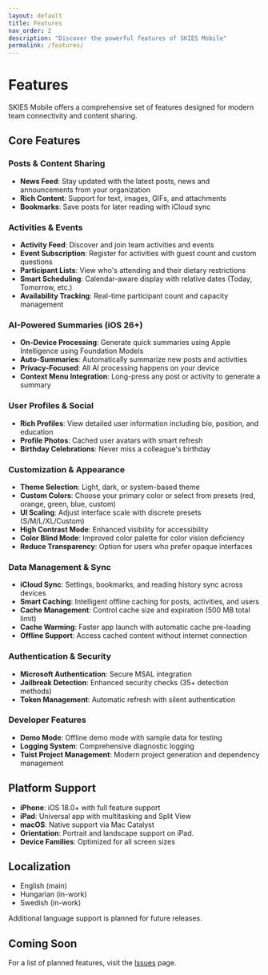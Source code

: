 ```yaml
---
layout: default
title: Features
nav_order: 2
description: "Discover the powerful features of SKIES Mobile"
permalink: /features/
---
```


# Features

SKIES Mobile offers a comprehensive set of features designed for modern team connectivity and content sharing.

## Core Features

### Posts & Content Sharing

- **News Feed**: Stay updated with the latest posts, news and announcements from your organization
- **Rich Content**: Support for text, images, GIFs, and attachments
- **Bookmarks**: Save posts for later reading with iCloud sync

### Activities & Events

- **Activity Feed**: Discover and join team activities and events
- **Event Subscription**: Register for activities with guest count and custom questions
- **Participant Lists**: View who's attending and their dietary restrictions
- **Smart Scheduling**: Calendar-aware display with relative dates (Today, Tomorrow, etc.)
- **Availability Tracking**: Real-time participant count and capacity management

### AI-Powered Summaries (iOS 26+)

- **On-Device Processing**: Generate quick summaries using Apple Intelligence using Foundation Models
- **Auto-Summaries**: Automatically summarize new posts and activities
- **Privacy-Focused**: All AI processing happens on your device
- **Context Menu Integration**: Long-press any post or activity to generate a summary

### User Profiles & Social

- **Rich Profiles**: View detailed user information including bio, position, and education
- **Profile Photos**: Cached user avatars with smart refresh
- **Birthday Celebrations**: Never miss a colleague's birthday

### Customization & Appearance

- **Theme Selection**: Light, dark, or system-based theme
- **Custom Colors**: Choose your primary color or select from presets (red, orange, green, blue, custom)
- **UI Scaling**: Adjust interface scale with discrete presets (S/M/L/XL/Custom)
- **High Contrast Mode**: Enhanced visibility for accessibility
- **Color Blind Mode**: Improved color palette for color vision deficiency
- **Reduce Transparency**: Option for users who prefer opaque interfaces

### Data Management & Sync

- **iCloud Sync**: Settings, bookmarks, and reading history sync across devices
- **Smart Caching**: Intelligent offline caching for posts, activities, and users
- **Cache Management**: Control cache size and expiration (500 MB total limit)
- **Cache Warming**: Faster app launch with automatic cache pre-loading
- **Offline Support**: Access cached content without internet connection

### Authentication & Security

- **Microsoft Authentication**: Secure MSAL integration
- **Jailbreak Detection**: Enhanced security checks (35+ detection methods)
- **Token Management**: Automatic refresh with silent authentication

### Developer Features

- **Demo Mode**: Offline demo mode with sample data for testing
- **Logging System**: Comprehensive diagnostic logging
- **Tuist Project Management**: Modern project generation and dependency management

## Platform Support

- **iPhone**: iOS 18.0+ with full feature support
- **iPad**: Universal app with multitasking and Split View
- **macOS**: Native support via Mac Catalyst
- **Orientation**: Portrait and landscape support on iPad.
- **Device Families**: Optimized for all screen sizes

## Localization

- English (main)
- Hungarian (in-work)
- Swedish (in-work)

Additional language support is planned for future releases.

## Coming Soon

For a list of planned features, visit the [Issues](/issues/) page.
